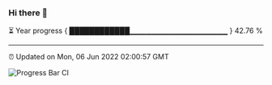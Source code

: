 ### Hi there 👋

⏳ Year progress { ████████████▁▁▁▁▁▁▁▁▁▁▁▁▁▁▁▁▁▁ } 42.76 %

---

⏰ Updated on Mon, 06 Jun 2022 02:00:57 GMT

![Progress Bar CI](https://github.com/ZhaoGui/ZhaoGui/workflows/Progress%20Bar%20CI/badge.svg)

